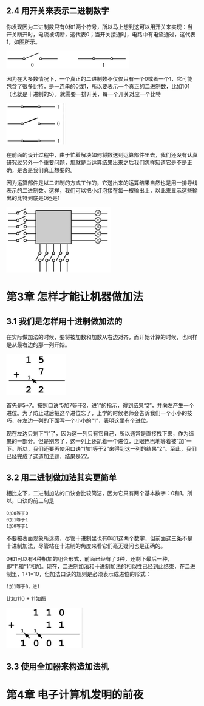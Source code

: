 



## 2.4 用开关来表示二进制数字

你发现因为二进制数只有0和1两个符号，所以马上想到这可以用开关来实现：当开关断开时，电流被切断，这代表0；当开关接通时，电路中有电流通过，这代表1，如图所示。

<img src="image/image-20241212222223647.png" alt="image-20241212222223647" style="zoom:33%;" />

因为在大多数情况下，一个真正的二进制数不仅仅只有一个0或者一个1，它可能包含了很多比特，是一连串的0或1，所以要表示一个真正的二进制数，比如101（也就是十进制的5），就需要一排开关，每一个开关对应一个比特

<img src="image/image-20241212222356064.png" alt="image-20241212222356064" style="zoom:33%;" />

在前面的设计过程中，由于忙着解决如何将数送到运算部件里去，我们还没有认真研究过另外一个重要问题，那就是当运算结果出来之后我们怎样知道它是不是正确，是否是我们真正想要的。

因为运算部件是以二进制的方式工作的，它送出来的运算结果自然也是用一排导线表示的二进制数。这样，我们可以把小灯泡接在每一根输出上，以此来显示这些输出的比特到底是0还是1

<img src="image/image-20241212223555110.png" alt="image-20241212223555110" style="zoom:33%;" />

# 第3章 怎样才能让机器做加法

## 3.1 我们是怎样用十进制做加法的

在实际做加法的时候，要将被加数和加数从右边对齐，而开始计算的时候，也同样是从最右边的那一列开始。

<img src="image/image-20241212223955946.png" alt="image-20241212223955946" style="zoom:33%;" />

首先是5+7。按照口诀“5加7等于2，进1”的指示，得到结果“2”，并向左产生一个进位。为了防止过后把这个进位忘了，上学的时候老师会告诉我们一个小小的技巧，在左边一列的下面写一个小小的“1”，表明这里有个进位。

现在左边只剩下“1”了，因为这一列只有它自己，所以通常是直接拽下来，作为结果的一部分。但是别忘了，这一列上还趴着一个进位，正眼巴巴地等着被“加”一下。所以，我们还要再使用口诀“1加1等于2”来得到这一列的结果“2”。至此，我们已经完成了这道加法题，结果是22。

## 3.2 用二进制做加法其实更简单

相比之下，二进制加法的口诀会比较简洁，因为它只有两个基本数字：0和1。所以，口诀的前三句是

```
0加0等于0
0加1等于1
1加0等于1
```

不要被表面现象所迷惑，尽管十进制里也有0和1这两个数字，但前面这三条不是十进制加法，尽管站在十进制的角度来看它们毫无疑问也是正确的。

0和1可以有4种相加的组合形式，前面已经有了3种，还剩下最后一种，即“1”和“1”相加。现在，二进制加法和十进制加法的相似性已经到此结束，在二进制里，1+1=10，但加法口诀的规则是必须表示成进位的形式：

```
1加1等于0，进1
```

比如110 + 11如图

<img src="image/image-20241212224616614.png" alt="image-20241212224616614" style="zoom:33%;" />

## 3.3 使用全加器来构造加法机







# 第4章 电子计算机发明的前夜











































































































































